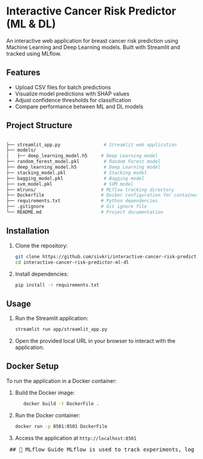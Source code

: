 # Interactive Cancer Risk Predictor (ML & DL)

An interactive web application for breast cancer risk prediction using Machine Learning and Deep Learning models. Built with Streamlit and tracked using MLflow.

## Features

- Upload CSV files for batch predictions
- Visualize model predictions with SHAP values
- Adjust confidence thresholds for classification
- Compare performance between ML and DL models

## Project Structure

```bash

├── streamlit_app.py        		# Streamlit web application
├── models/
│   ├── deep_learning_model.h5     # Deep Learning model
├── random_forest_model.pkl     	# Random Forest model
├── deep_learning_model.h5      	# Deep Learning model
├── stacking_model.pkl          	# Stacking model
├── bagging_model.pkl          		# Bagging model
├── svm_model.pkl               	# SVM model
├── mlruns/                        # MLflow tracking directory
├── Dockerfile                     # Docker configuration for containerization
├── requirements.txt               # Python dependencies
├── .gitignore                     # Git ignore file
└── README.md                      # Project documentation
```

## Installation

1. Clone the repository:

   ```bash
   git clone https://github.com/sivkri/interactive-cancer-risk-predictor-ml-dl.git
   cd interactive-cancer-risk-predictor-ml-dl
   ```
2. Install dependencies:
   ```bash
   pip install -r requirements.txt
   ```

## Usage

1. Run the Streamlit application:
     ```bash
   streamlit run app/streamlit_app.py
     ```
2. Open the provided local URL in your browser to interact with the application.

## Docker Setup

To run the application in a Docker container:

1. Build the Docker image:
   ```bash
      docker build -t DockerFile .
   ```
2. Run the Docker container:
   ```bash
   docker run -p 8501:8501 DockerFile
   ```
3. Access the application at ```http://localhost:8501```

<pre> ## 🧪 MLflow Guide MLflow is used to track experiments, log parameters and metrics, and save trained models. ### 🔹 1. Start the MLflow UI ```bash mlflow ui ``` This will launch the MLflow Tracking UI at [http://localhost:5000](http://localhost:5000) --- ### 🔹 2. Track a Model Run in Python ```python import mlflow import mlflow.sklearn with mlflow.start_run(): mlflow.log_param("model_type", "RandomForest") mlflow.log_param("n_estimators", 100) mlflow.log_metric("accuracy", 0.95) mlflow.sklearn.log_model(rf_model, "model") ``` This will: - Log hyperparameters (`model_type`, `n_estimators`) - Log a performance metric (`accuracy`) - Save the trained model as an artifact --- ### 🔹 3. View Your Runs in the MLflow UI Visit [http://localhost:5000](http://localhost:5000) to explore: - Runs and experiments - Parameters and metrics - Downloadable models --- ### 🔹 4. Track Multiple Experiments To create a named experiment: ```python mlflow.set_experiment("CancerRiskPrediction") ``` To log to this experiment: ```python with mlflow.start_run(run_name="RandomForest_Trial_1"): ... ``` --- ### 🔹 5. Log Custom Artifacts (like plots, confusion matrices) ```python import matplotlib.pyplot as plt plt.plot([0, 1], [0.5, 0.9]) plt.savefig("plot.png") mlflow.log_artifact("plot.png") ``` --- ### 📁 MLflow Files - Experiment logs are stored under the `mlruns/` directory - Each run contains logged metrics, parameters, models, and artifacts </pre>
